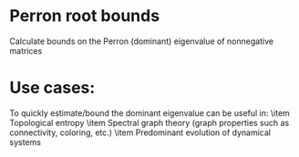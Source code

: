 # Perron root bounds
Calculate bounds on the Perron (dominant) eigenvalue of nonnegative matrices

# Use cases:
To quickly estimate/bound the dominant eigenvalue can be useful in:
\item Topological entropy
\item Spectral graph theory (graph properties such as connectivity, coloring, etc.)
\item Predominant evolution of dynamical systems 
